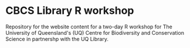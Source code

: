 # CBCS Library R workshop

Repository for the website content for a two-day R workshop for The University of 
Queensland's (UQ) Centre for Biodiversity and Conservation Science in partnershp with the UQ Library.
